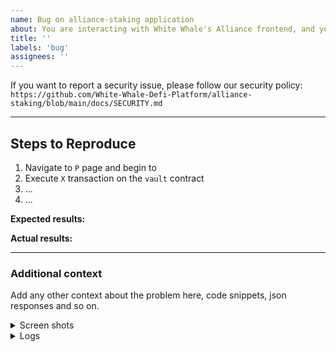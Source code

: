 ```yaml
---
name: Bug on alliance-staking application
about: You are interacting with White Whale's Alliance frontend, and you are getting an unexpected behavior, an exception, or something looks wrong.
title: ''
labels: 'bug'
assignees: ''
---
```


<!-- Thank you for using White Whale Migaloo!

     If you are looking for support, please check out our documentation
     or consider asking a question on Discord's smart contract channel or the general contributors channel:
      * https://whitewhale.money/
      * https://white-whale-defi-platform.github.io/docs/
      * https://discordapp.com/channels/908044702794801233/987301947440767006

     If you have found a bug or if our documentation doesn't have an answer
     to what you're looking for, then fill out the template below.
-->

If you want to report a security issue, please follow our security policy: `https://github.com/White-Whale-Defi-Platform/alliance-staking/blob/main/docs/SECURITY.md`

---

## Steps to Reproduce

<!-- Please include full steps to reproduce so that we can reproduce the problem. -->

1. Navigate to `P` page and begin to
2. Execute `X` transaction on the `vault` contract <!-- (see "Code sample" section below) -->
3. ... <!-- describe steps to demonstrate bug -->
4. ... <!-- for example "Query X data and get an exception" -->

**Expected results:** <!-- what did you expect to happen? -->

**Actual results:** <!-- what did you actually happen? -->

---

### Additional context

Add any other context about the problem here, code snippets, json responses and so on.

<details>
<summary>Screen shots</summary>

<!--
      Screenshots are especially important when trying to accurately convey a frontend issue that is in any way not obvious. Try to include one with every bug!
-->

</details>

<details>
  <summary>Logs</summary>

<!--
      Paste the log output below between the lines with the backticks, this is only applicable if you are able to find some specific logs in teh debugger that is helpful to the issue
-->

```

```

</details>
